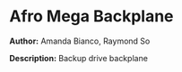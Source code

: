 # Afro Mega Backplane

__Author:__ Amanda Bianco, Raymond So

__Description:__ Backup drive backplane